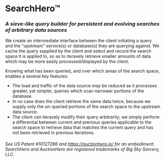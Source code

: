 # SearchHero&trade;
### _A sieve-like query builder for persistent and evolving searches of arbitrary data sources_

We create an intermediate interface between the client initiating a query and the "upstream" service(s) or database(s) they are querying against.  We cache the query supplied by the client and select and record the search space it is applied to, so as to iteravely retrieve smaller amounts of data which may be more easily processed/displayed by the client.

Knowing what has been queried, and over which areas of the search space, enables a several key features:
 * The load and traffic of the data source _may_ be reduced as it processes greater, yet simpler, queries which scan narrower portions of the database.
 * In no case does the client retrieve the same data twice, because we supply only the un-queried portions of the search space to the upstream data source.
 * The client can iteravely modify their query arbitrarily; we simply perform a differential between current and previous queries applicable to the search space to retrieve data that matches the current query and has not been retrieved in previous iterations.

###### See US Patent #10127286 and https://auctionhero.io/ for an embodiment.  _SearchHero_ and _AuctionHero_ are registered trademarks of Big Sky Sorcery, LLC.
